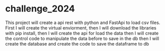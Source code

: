 
# challenge_2024
This project will create a api rest with python and FastApi to load csv files.
First I will create the virtual enviorment, 
then I will download the libraries with pip install,
then I will create the api for load the data
then I will create the control code to manipulate the data before to save in the db
then I will create the database and create the code to save the dataframe to db
